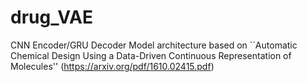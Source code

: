 # drug_VAE
CNN Encoder/GRU Decoder Model architecture based on ``Automatic Chemical Design Using a Data-Driven
Continuous Representation of Molecules'' (https://arxiv.org/pdf/1610.02415.pdf)
